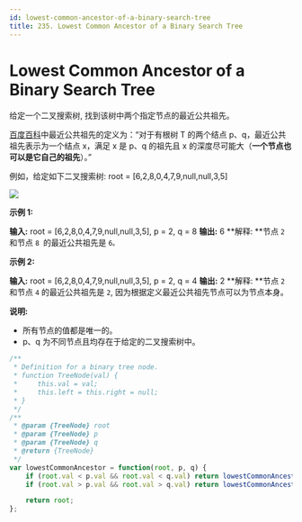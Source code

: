 ```yaml
---
id: lowest-common-ancestor-of-a-binary-search-tree
title: 235. Lowest Common Ancestor of a Binary Search Tree
---
```


# Lowest Common Ancestor of a Binary Search Tree

给定一个二叉搜索树, 找到该树中两个指定节点的最近公共祖先。

[百度百科](https://baike.baidu.com/item/%E6%9C%80%E8%BF%91%E5%85%AC%E5%85%B1%E7%A5%96%E5%85%88/8918834?fr=aladdin)中最近公共祖先的定义为：“对于有根树 T 的两个结点 p、q，最近公共祖先表示为一个结点 x，满足 x 是 p、q 的祖先且 x 的深度尽可能大（**一个节点也可以是它自己的祖先**）。”

例如，给定如下二叉搜索树: root = \[6,2,8,0,4,7,9,null,null,3,5]

![](https://assets.leetcode-cn.com/aliyun-lc-upload/uploads/2018/12/14/binarysearchtree_improved.png)



**示例 1:**

**输入:** root = \[6,2,8,0,4,7,9,null,null,3,5], p = 2, q = 8 **输出:** 6 **解释: **节点 `2 `和节点 `8 `的最近公共祖先是 `6。`

**示例 2:**

**输入:** root = \[6,2,8,0,4,7,9,null,null,3,5], p = 2, q = 4 **输出:** 2 **解释: **节点 `2` 和节点 `4` 的最近公共祖先是 `2`, 因为根据定义最近公共祖先节点可以为节点本身。



**说明:**

-   所有节点的值都是唯一的。
-   p、q 为不同节点且均存在于给定的二叉搜索树中。



```javascript
/**
 * Definition for a binary tree node.
 * function TreeNode(val) {
 *     this.val = val;
 *     this.left = this.right = null;
 * }
 */
/**
 * @param {TreeNode} root
 * @param {TreeNode} p
 * @param {TreeNode} q
 * @return {TreeNode}
 */
var lowestCommonAncestor = function(root, p, q) {
	if (root.val < p.val && root.val < q.val) return lowestCommonAncestor(root.right, p, q);
	if (root.val > p.val && root.val > q.val) return lowestCommonAncestor(root.left, p, q);

	return root;
};
```